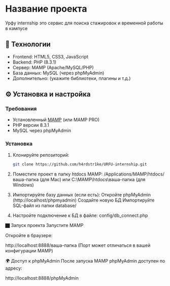 # Название проекта

Урфу internship это сервис
для поиска стажировок и
временной работы в кампусе

## 🚀 Технологии

- Frontend: HTML5, CSS3, JavaScript 
- Backend: PHP (8.3.1)
- Сервер: MAMP (Apache/MySQL/PHP)
- База данных: MySQL (через phpMyAdmin)
- Дополнительно: (укажите библиотеки, плагины и т.д.)

## ⚙️ Установка и настройка

### Требования
- Установленный [MAMP](https://www.mamp.info/) (или MAMP PRO)
- PHP версии 8.3.1
- MySQL через phpMyAdmin

### Установка
1. Клонируйте репозиторий:
   ```bash
   git clone https://github.com/h4rdstr1ke/URFU-internship.git

2. Поместите проект в папку htdocs MAMP:
/Applications/MAMP/htdocs/ваша-папка (для Mac)
или
C:\MAMP\htdocs\ваша-папка (для Windows)

3. Импортируйте базу данных (если есть):
Откройте phpMyAdmin (http://localhost/phpmyadmin)
Создайте новую БД
Импортируйте SQL-файл из папки database/ 

4. Настройте подключение к БД в файле:
config/db_connect.php


🏿 Запуск проекта
Запустите MAMP

Откройте в браузере:

http://localhost:8888/ваша-папка
(Порт может отличаться в вашей конфигурации MAMP)

🌍 Доступ к phpMyAdmin
После запуска MAMP phpMyAdmin доступен по адресу:

http://localhost:8888/phpMyAdmin